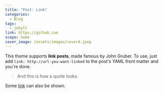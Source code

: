```yaml
---
title: "Post: Link"
categories:
  - Blog
tags:
  - jekyll
link: https://github.com
scope: home
cover_image: /assets/images/cover4.jpeg
---
```


This theme supports **link posts**, made famous by John Gruber. To use, just add `link: http://url-you-want-linked` to the post's YAML front matter and you're done.

> And this is how a quote looks.

Some [link](#) can also be shown.